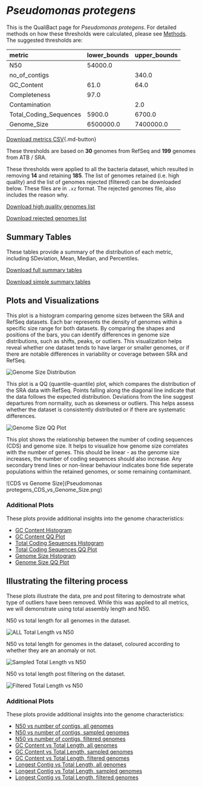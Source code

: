 # *Pseudomonas protegens*

This is the QualiBact page for *Pseudomonas protegens*. For detailed methods on how these thresholds were calculated, please see [Methods](../../methods.md).
The suggested thresholds are: 

| metric                 | lower_bounds   | upper_bounds   |
|:-----------------------|:---------------|:---------------|
| N50                    | 54000.0        |                |
| no_of_contigs          |                | 340.0          |
| GC_Content             | 61.0           | 64.0           |
| Completeness           | 97.0           |                |
| Contamination          |                | 2.0            |
| Total_Coding_Sequences | 5900.0         | 6700.0         |
| Genome_Size            | 6500000.0      | 7400000.0      |

[Download metrics CSV](Pseudomonas_protegens_metrics.csv){.md-button}


These thresholds are based on **30** genomes from RefSeq and **199** genomes from ATB / SRA.

These thresholds were applied to all the bacteria dataset, which resulted in removing **14** and retaining **185**.
The list of genomes retained (i.e. high quality) and the list of genomes rejected (filtered) can be downloaded below. These files are in `.xz` format. The rejected genomes file, also includes the reason why.

[Download high quality genomes list](Pseudomonas_protegens_high_quality_genomes.csv.xz)


[Download rejected genomes list](Pseudomonas_protegens_filtered_out_genomes.csv.xz)



## Summary Tables
These tables provide a summary of the distribution of each metric, including SDeviation, Mean, Median, and Percentiles.

[Download full summary tables](summary.csv)

[Download simple summary tables](selected_summary.csv)

## Plots and Visualizations

This plot is a histogram comparing genome sizes between the SRA and RefSeq datasets. Each bar represents the density of genomes within a specific size range for both datasets. By comparing the shapes and positions of the bars, you can identify differences in genome size distributions, such as shifts, peaks, or outliers. This visualization helps reveal whether one dataset tends to have larger or smaller genomes, or if there are notable differences in variability or coverage between SRA and RefSeq.

![Genome Size Distribution](Genome_Size_refseq_histogram_kde.png)

This plot is a QQ (quantile-quantile) plot, which compares the distribution of the SRA data with RefSeq. Points falling along the diagonal line indicate that the data follows the expected distribution. Deviations from the line suggest departures from normality, such as skewness or outliers. This helps assess whether the dataset is consistently distributed or if there are systematic differences.

![Genome Size QQ Plot](Genome_Size_refseq_qqplot.png)

This plot shows the relationship between the number of coding sequences (CDS) and genome size. It helps to visualize how genome size correlates with the number of genes. This should be linear - as the genome size increases, the number of coding sequences should also increase. Any secondary trend lines or non-linear behaviour indicates bone fide seperate populations within the retained genomes, or some remaining contaminant. 

![CDS vs Genome Size](Pseudomonas protegens_CDS_vs_Genome_Size.png)

### Additional Plots

These plots provide additional insights into the genome characteristics:

- [GC Content Histogram](GC_Content_refseq_histogram_kde.png)
- [GC Content QQ Plot](GC_Content_refseq_qqplot.png)
- [Total Coding Sequences Histogram](Total_Coding_Sequences_refseq_histogram_kde.png)
- [Total Coding Sequences QQ Plot](Total_Coding_Sequences_refseq_qqplot.png)
- [Genome Size Histogram](Genome_Size_refseq_histogram_kde.png)
- [Genome Size QQ Plot](Genome_Size_refseq_qqplot.png)
## Illustrating the filtering process
These plots illustrate the data, pre and post filtering to demostrate what type of outliers have been removed. While this was applied to all metrics, we will demonstrate using total assembly length and N50.

N50 vs total length for all genomes in the dataset.

![ALL Total Length vs N50](Pseudomonas_protegens_all_total_length_N50.png)

N50 vs total length for genomes in the dataset, coloured according to whether they are an anomaly or not.

![Sampled Total Length vs N50](Pseudomonas_protegens_sample_total_length_N50.png)

N50 vs total length post filtering on the dataset.

![Filtered Total Length vs N50](Pseudomonas_protegens_filt_total_length_N50.png)

### Additional Plots

These plots provide additional insights into the genome characteristics:

- [N50 vs number of contigs, all genomes](Pseudomonas_protegens_all_N50_number.png)
- [N50 vs number of contigs, sampled genomes](Pseudomonas_protegens_sample_N50_number.png)
- [N50 vs number of contigs, filtered genomes](Pseudomonas_protegens_filt_N50_number.png)
- [GC Content vs Total Length, all genomes](Pseudomonas_protegens_all_total_length_GC_Content.png)
- [GC Content vs Total Length, sampled genomes](Pseudomonas_protegens_sample_total_length_GC_Content.png)
- [GC Content vs Total Length, filtered genomes](Pseudomonas_protegens_filt_total_length_GC_Content.png)
- [Longest Contig vs Total Length, all genomes](Pseudomonas_protegens_all_total_length_longest.png)
- [Longest Contig vs Total Length, sampled genomes](Pseudomonas_protegens_sample_total_length_longest.png)
- [Longest Contig vs Total Length, filtered genomes](Pseudomonas_protegens_filt_total_length_longest.png)

